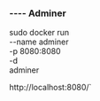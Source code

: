 
### ---- Adminer
sudo docker run \
    --name adminer \
    -p 8080:8080 \
    -d \
    adminer

http://localhost:8080/`